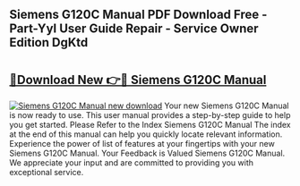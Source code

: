 ## Siemens G120C Manual PDF Download Free - Part-YyI User Guide Repair - Service Owner Edition DgKtd

# <h2><a href="http://cf20909.oget.top/?id=Siemens+G120C+Manual">🔗Download New 👉🔴 Siemens G120C Manual</a></h2>

[![Siemens G120C Manual new download](https://i.imgur.com/5g1atiW.png)](http://cf20909.oget.top/?id=Siemens+G120C+Manual)
Your new Siemens G120C Manual is now ready to use. This user manual provides a step-by-step guide to help you get started. Please Refer to the Index Siemens G120C Manual The index at the end of this manual can help you quickly locate relevant information. Experience the power of list of features at your fingertips with your new Siemens G120C Manual. Your Feedback is Valued Siemens G120C Manual. We appreciate your input and are committed to providing you with exceptional service.
